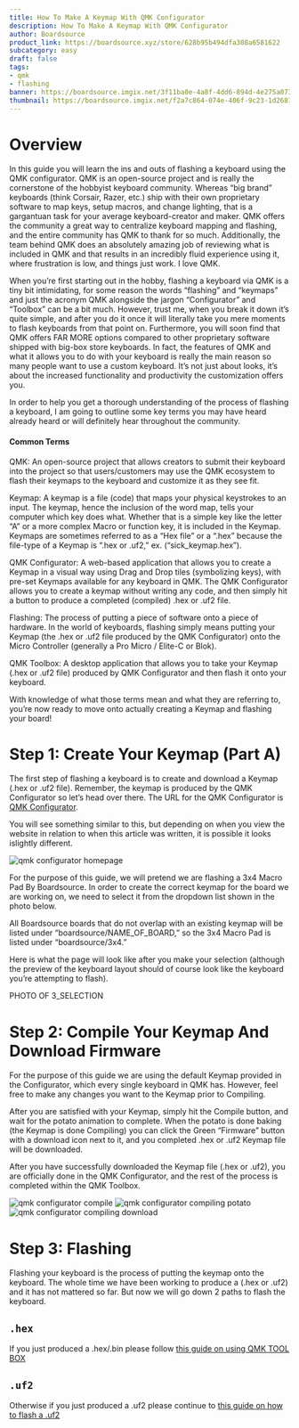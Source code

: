 ```yaml
---
title: How To Make A Keymap With QMK Configurator
description: How To Make A Keymap With QMK Configurator
author: Boardsource
product_link: https://boardsource.xyz/store/628b95b494dfa308a6581622
subcategory: easy
draft: false
tags: 
- qmk
- flashing
banner: https://boardsource.imgix.net/3f11ba0e-4a8f-4dd6-894d-4e275a073c4c.jpg
thumbnail: https://boardsource.imgix.net/f2a7c864-074e-406f-9c23-1d26813114e4.jpg?auto=format&ixlib=react-9.2.0&q=80&w=200&dpr=1
---
```



# Overview

In this guide you will learn the ins and outs of flashing a keyboard using the
QMK configurator. QMK is an open-source project and is really the cornerstone of
the hobbyist keyboard community. Whereas “big brand” keyboards (think Corsair,
Razer, etc.) ship with their own proprietary software to map keys, setup macros,
and change lighting, that is a gargantuan task for your average keyboard-creator
and maker. QMK offers the community a great way to centralize keyboard mapping
and flashing, and the entire community has QMK to thank for so much.
Additionally, the team behind QMK does an absolutely amazing job of reviewing
what is included in QMK and that results in an incredibly fluid experience using
it, where frustration is low, and things just work. I love QMK.

When you’re first starting out in the hobby, flashing a keyboard via QMK is a
tiny bit intimidating, for some reason the words “flashing” and “keymaps” and
just the acronym QMK alongside the jargon “Configurator” and “Toolbox” can be a
bit much. However, trust me, when you break it down it’s quite simple, and after
you do it once it will literally take you mere moments to flash keyboards from
that point on. Furthermore, you will soon find that QMK offers FAR MORE options
compared to other proprietary software shipped with big-box store keyboards. In
fact, the features of QMK and what it allows you to do with your keyboard is
really the main reason so many people want to use a custom keyboard. It’s not
just about looks, it’s about the increased functionality and productivity the
customization offers you.

In order to help you get a thorough understanding of the process of flashing a
keyboard, I am going to outline some key terms you may have heard already heard
or will definitely hear throughout the community.

#### Common Terms

QMK: An open-source project that allows creators to submit their keyboard into
the project so that users/customers may use the QMK ecosystem to flash their
keymaps to the keyboard and customize it as they see fit.

Keymap: A keymap is a file (code) that maps your physical keystrokes to an
input. The keymap, hence the inclusion of the word map, tells your computer
which key does what. Whether that is a simple key like the letter “A” or a more
complex Macro or function key, it is included in the Keymap. Keymaps are
sometimes referred to as a “Hex file” or a “.hex” because the file-type of a
Keymap is “.hex or .uf2,” ex. (“sick_keymap.hex”).

QMK Configurator: A web-based application that allows you to create a Keymap in
a visual way using Drag and Drop tiles (symbolizing keys), with pre-set Keymaps
available for any keyboard in QMK. The QMK Configurator allows you to create a
keymap without writing any code, and then simply hit a button to produce a
completed (compiled) .hex or .uf2 file.

Flashing: The process of putting a piece of software onto a piece of hardware.
In the world of keyboards, flashing simply means putting your Keymap (the .hex or .uf2
file produced by the QMK Configurator) onto the Micro Controller (generally a
Pro Micro / Elite-C or Blok).

QMK Toolbox: A desktop application that allows you to take your Keymap (.hex or .uf2
file) produced by QMK Configurator and then flash it onto your keyboard.

With knowledge of what those terms mean and what they are referring to, you’re
now ready to move onto actually creating a Keymap and flashing your board!

# Step 1: Create Your Keymap (Part A)
The first step of flashing a keyboard is to create and download a Keymap (.hex or .uf2
file). Remember, the keymap is produced by the QMK Configurator so let’s head
over there. The URL for the QMK Configurator is [QMK
Configurator](https://config.qmk.fm/).

You will see something similar to this, but depending on when you view the
website in relation to when this article was written, it is possible it looks
islightly different.

![qmk configurator
homepage](https://boardsource.imgix.net/5289d5d7-c39f-4ce5-af6e-5fd9632f85ec.jpg)

For the purpose of this guide, we will pretend we are flashing a 3x4 Macro Pad
By Boardsource. In order to create the correct keymap for the board we are
working on, we need to select it from the dropdown list shown in the photo
below.

All Boardsource boards that do not overlap with an existing keymap will be
listed under “boardsource/NAME_OF_BOARD,” so the 3x4 Macro Pad is listed under
“boardsource/3x4.”


Here is what the page will look like after you make your selection (although the
preview of the keyboard layout should of course look like the keyboard you’re
attempting to flash).

PHOTO OF 3_SELECTION


# Step 2:  Compile Your Keymap And Download Firmware
For the purpose of this guide we are using the default Keymap provided in the
Configurator, which every single keyboard in QMK has. However, feel free to make
any changes you want to the Keymap prior to Compiling.

After you are satisfied with your Keymap, simply hit the Compile button, and
wait for the potato animation to complete. When the potato is done baking (the
Keymap is done Compiling) you can click the Green “Firmware” button with a
download icon next to it, and you completed .hex or .uf2 Keymap file will be downloaded.

After you have successfully downloaded the Keymap file (.hex or .uf2), you are
officially done in the QMK Configurator, and the rest of the process is
completed within the QMK Toolbox.

![qmk configurator
compile](https://boardsource.imgix.net/67be2012-ebc8-42d4-aabb-acd4e27df777.jpg)
![qmk configurator compiling
potato](https://boardsource.imgix.net/42f08c42-8bd5-4df2-b717-b5cb688a85ce.jpg)
![qmk configurator compiling
download](https://boardsource.imgix.net/4a8f1e2b-644c-4cdc-a86d-83d255babbd5.jpg)

# Step 3: Flashing

Flashing your keyboard is the process of putting the keymap onto the keyboard.
The whole time we have been working to produce a (.hex or .uf2) and it has not mattered so far. 
But now we will go down 2 paths to flash the keyboard.

## `.hex`

If you just produced a .hex/.bin please follow [this guide on using QMK TOOL BOX](https://www.boardsource.xyz/docs/guides-flashing_with_qmk_toolbox)


## `.uf2`

Otherwise if you just produced a .uf2 please continue to [this guide on how to flash a .uf2](https://www.boardsource.xyz/docs/guides-flashing_a_uf2)
